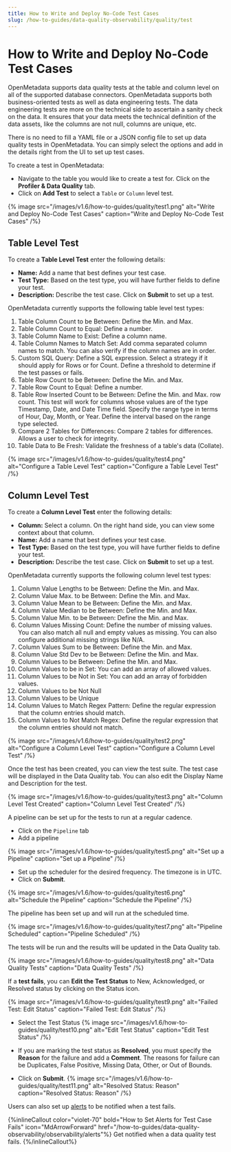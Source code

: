 ```yaml
---
title: How to Write and Deploy No-Code Test Cases
slug: /how-to-guides/data-quality-observability/quality/test
---
```


# How to Write and Deploy No-Code Test Cases

OpenMetadata supports data quality tests at the table and column level on all of the supported database connectors. OpenMetadata supports both business-oriented tests as well as data engineering tests. The data engineering tests are more on the technical side to ascertain a sanity check on the data. It ensures that your data meets the technical definition of the data assets, like the columns are not null, columns are unique, etc.

There is no need to fill a YAML file or a JSON config file to set up data quality tests in OpenMetadata. You can simply select the options and add in the details right from the UI to set up test cases.

To create a test in OpenMetadata:

- Navigate to the table you would like to create a test for. Click on the **Profiler & Data Quality** tab.
- Click on **Add Test** to select a `Table` or `Column` level test.

{% image
src="/images/v1.6/how-to-guides/quality/test1.png"
alt="Write and Deploy No-Code Test Cases"
caption="Write and Deploy No-Code Test Cases"
/%}

## Table Level Test

To create a **Table Level Test** enter the following details:
- **Name:** Add a name that best defines your test case.
- **Test Type:** Based on the test type, you will have further fields to define your test.
- **Description:** Describe the test case.
Click on **Submit** to set up a test.

OpenMetadata currently supports the following table level test types:
1. Table Column Count to be Between: Define the Min. and Max.
2. Table Column Count to Equal: Define a number.
3. Table Column Name to Exist: Define a column name.
4. Table Column Names to Match Set: Add comma separated column names to match. You can also verify if the column names are in order.
5. Custom SQL Query: Define a SQL expression. Select a strategy if it should apply for Rows or for Count. Define a threshold to determine if the test passes or fails.
6. Table Row Count to be Between: Define the Min. and Max.
7. Table Row Count to Equal: Define a number.
8. Table Row Inserted Count to be Between: Define the Min. and Max. row count. This test will work for columns whose values are of the type Timestamp, Date, and Date Time field. Specify the range type in terms of Hour, Day, Month, or Year. Define the interval based on the range type selected.
9. Compare 2 Tables for Differences: Compare 2 tables for differences. Allows a user to check for integrity.
10. Table Data to Be Fresh: Validate the freshness of a table's data (Collate).

{% image
src="/images/v1.6/how-to-guides/quality/test4.png"
alt="Configure a Table Level Test"
caption="Configure a Table Level Test"
/%}

## Column Level Test

To create a **Column Level Test** enter the following details:
- **Column:** Select a column. On the right hand side, you can view some context about that column.
- **Name:** Add a name that best defines your test case.
- **Test Type:** Based on the test type, you will have further fields to define your test.
- **Description:** Describe the test case.
Click on **Submit** to set up a test.

OpenMetadata currently supports the following column level test types:
1. Column Value Lengths to be Between: Define the Min. and Max.
2. Column Value Max. to be Between: Define the Min. and Max.
3. Column Value Mean to be Between: Define the Min. and Max.
4. Column Value Median to be Between: Define the Min. and Max.
5. Column Value Min. to be Between: Define the Min. and Max.
6. Column Values Missing Count: Define the number of missing values. You can also match all null and empty values as missing. You can also configure additional missing strings like N/A.
7. Column Values Sum to be Between: Define the Min. and Max.
8. Column Value Std Dev to be Between: Define the Min. and Max.
9. Column Values to be Between: Define the Min. and Max.
10. Column Values to be in Set: You can add an array of allowed values.
11. Column Values to be Not in Set: You can add an array of forbidden values.
12. Column Values to be Not Null
13. Column Values to be Unique
14. Column Values to Match Regex Pattern: Define the regular expression that the column entries should match.
15. Column Values to Not Match Regex: Define the regular expression that the column entries should not match.

{% image
src="/images/v1.6/how-to-guides/quality/test2.png"
alt="Configure a Column Level Test"
caption="Configure a Column Level Test"
/%}

Once the test has been created, you can view the test suite. The test case will be displayed in the Data Quality tab. You can also edit the Display Name and Description for the test.

{% image
src="/images/v1.6/how-to-guides/quality/test3.png"
alt="Column Level Test Created"
caption="Column Level Test Created"
/%}

A pipeline can be set up for the tests to run at a regular cadence.
- Click on the `Pipeline` tab
- Add a pipeline

{% image
src="/images/v1.6/how-to-guides/quality/test5.png"
alt="Set up a Pipeline"
caption="Set up a Pipeline"
/%}

- Set up the scheduler for the desired frequency. The timezone is in UTC.
- Click on **Submit**.

{% image
src="/images/v1.6/how-to-guides/quality/test6.png"
alt="Schedule the Pipeline"
caption="Schedule the Pipeline"
/%}

The pipeline has been set up and will run at the scheduled time.

{% image
src="/images/v1.6/how-to-guides/quality/test7.png"
alt="Pipeline Scheduled"
caption="Pipeline Scheduled"
/%}

The tests will be run and the results will be updated in the Data Quality tab.

{% image
src="/images/v1.6/how-to-guides/quality/test8.png"
alt="Data Quality Tests"
caption="Data Quality Tests"
/%}

If a **test fails**, you can **Edit the Test Status** to New, Acknowledged, or Resolved status by clicking on the Status icon.

{% image
src="/images/v1.6/how-to-guides/quality/test9.png"
alt="Failed Test: Edit Status"
caption="Failed Test: Edit Status"
/%}

- Select the Test Status
{% image
src="/images/v1.6/how-to-guides/quality/test10.png"
alt="Edit Test Status"
caption="Edit Test Status"
/%}

- If you are marking the test status as **Resolved**, you must specify the **Reason** for the failure and add a **Comment**. The reasons for failure can be Duplicates, False Positive, Missing Data, Other, or Out of Bounds.
- Click on **Submit**.
{% image
src="/images/v1.6/how-to-guides/quality/test11.png"
alt="Resolved Status: Reason"
caption="Resolved Status: Reason"
/%}

Users can also set up [alerts](/how-to-guides/data-quality-observability/observability/alerts) to be notified when a test fails.

 {%inlineCallout
  color="violet-70"
  bold="How to Set Alerts for Test Case Fails"
  icon="MdArrowForward"
  href="/how-to-guides/data-quality-observability/observability/alerts"%}
  Get notified when a data quality test fails.
 {%/inlineCallout%}
